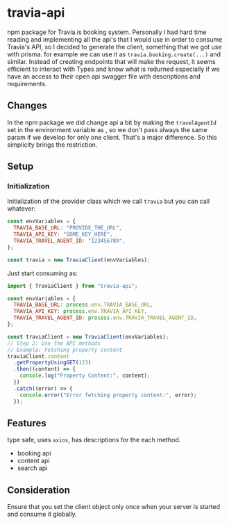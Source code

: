 # travia-api

npm package for Travia.is booking system. Personally I had hard time reading and implementing all the api's that I would use in order to consume Travia's API, so I decided to generate the client, something that we got use with prisma. for example we can use it as `travia.booking.create(...)` and similar. Instead of creating endpoints that will make the request, it seems efficient to interact with Types and know what is redurned especially if we have an access to their open api swagger file with descriptions and requirements.

## Changes

In the npm package we did change api a bit by making the `travelAgentId` set in the environment variable as , so we don't pass always the same param if we develop for only one client. That's a major difference. So this simplicity brings the restriction.

## Setup

### Initialization

Initialization of the provider class which we call `travia` but you can call whatever:

```js
const envVariables = {
  TRAVIA_BASE_URL: "PROVIDE_THE_URL",
  TRAVIA_API_KEY: "SOME_KEY_HERE",
  TRAVIA_TRAVEL_AGENT_ID: "123456789",
};

const travia = new TraviaClient(envVariables);
```

Just start consuming as:

```js
import { TraviaClient } from "travia-api";

const envVariables = {
  TRAVIA_BASE_URL: process.env.TRAVIA_BASE_URL,
  TRAVIA_API_KEY: process.env.TRAVIA_API_KEY,
  TRAVIA_TRAVEL_AGENT_ID: process.env.TRAVIA_TRAVEL_AGENT_ID,
};

const traviaClient = new TraviaClient(envVariables);
// Step 2: Use the API methods
// Example: Fetching property content
traviaClient.content
  .getPropertyUsingGET(123)
  .then((content) => {
    console.log("Property Content:", content);
  })
  .catch((error) => {
    console.error("Error fetching property content:", error);
  });
```

## Features

type safe, uses `axios`, has descriptions for the each method.

- booking api
- content api
- search api

## Consideration

Ensure that you set the client object only once when your server is started and consume it globally.

